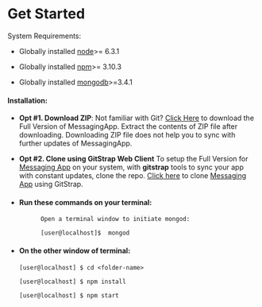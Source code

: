 # Get Started

System Requirements:

* Globally installed [node](https://nodejs.org/en/)&gt;= 6.3.1

* Globally installed [npm](https://www.npmjs.com/)&gt;= 3.10.3

* Globally installed [mongodb](https://docs.mongodb.com/)&gt;=3.4.1

#### Installation:

* **Opt \#1. Download ZIP**: Not familiar with Git? [Click Here](http://gitstrap.com/strapmobile/MessagingApp-Backend/repository/archive.zip) to download the Full Version of MessagingApp. Extract the contents of ZIP file after downloading. Downloading ZIP file does not help you to sync with further updates of MessagingApp.

* **Opt #2. Clone using GitStrap Web Client**
To setup the Full Version for [Messaging App](http://market.nativebase.io/view/react-native-messaging-app-with-backend) on your system, with **gitstrap** tools to sync your app with constant updates, clone the repo.
[Click here](../front-end/installation/gitstrap-tools.md) to clone [Messaging App](http://market.nativebase.io/view/react-native-messaging-app-with-backend) using GitStrap.

* #### Run these commands on your terminal:

    ```
          Open a terminal window to initiate mongod:

          [user@localhost]$  mongod
    ```

* #### On the other window of terminal:

    ```
    [user@localhost] $ cd <folder-name>

    [user@localhost] $ npm install

    [user@localhost] $ npm start
    ```
